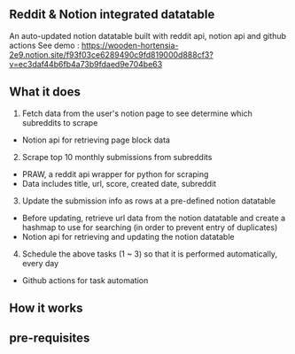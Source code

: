 ## Reddit & Notion integrated datatable

An auto-updated notion datatable built with reddit api, notion api and github actions
See demo : https://wooden-hortensia-2e9.notion.site/f93f03ce6289490c9fd819000d888cf3?v=ec3daf44b6fb4a73b9fdaed9e704be63

## What it does

1. Fetch data from the user's notion page to see determine which subreddits to scrape 
  - Notion api for retrieving page block data
2. Scrape top 10 monthly submissions from subreddits
  - PRAW, a reddit api wrapper for python for scraping
  - Data includes title, url, score, created date, subreddit
3. Update the submission info as rows at a pre-defined notion datatable 
  - Before updating, retrieve url data from the notion datatable and create a hashmap to use for searching (in order to prevent entry of duplicates)
  - Notion api for retrieving and updating the notion datatable
4. Schedule the above tasks (1 ~ 3) so that it is performed automatically, every day
  - Github actions for task automation

## How it works


## pre-requisites 

 



